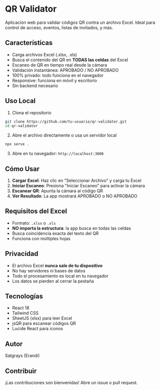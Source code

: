 # QR Validator

Aplicación web para validar códigos QR contra un archivo Excel. Ideal para control de acceso, eventos, listas de invitados, y más.

## Características

- Carga archivos Excel (.xlsx, .xls)
- Busca el contenido del QR en **TODAS las celdas** del Excel
- Escaneo de QR en tiempo real desde la cámara
- Validación instantánea: APROBADO / NO APROBADO
- 100% privado: todo funciona en el navegador
- Responsive: funciona en móvil y escritorio
- Sin backend necesario

## Uso Local

1. Clona el repositorio
```bash
git clone https://github.com/tu-usuario/qr-validator.git
cd qr-validator
```

2. Abre el archivo directamente o usa un servidor local
```bash
npx serve .
```

3. Abre en tu navegador: `http://localhost:3000`

## Cómo Usar

1. **Cargar Excel**: Haz clic en "Seleccionar Archivo" y carga tu Excel
2. **Iniciar Escaneo**: Presiona "Iniciar Escaneo" para activar la cámara
3. **Escanear QR**: Apunta la cámara al código QR
4. **Ver Resultado**: La app mostrará APROBADO o NO APROBADO

## Requisitos del Excel

- Formato: `.xlsx` o `.xls`
- **NO importa la estructura**: la app busca en todas las celdas
- Busca coincidencia exacta del texto del QR
- Funciona con múltiples hojas

## Privacidad

- El archivo Excel **nunca sale de tu dispositivo**
- No hay servidores ni bases de datos
- Todo el procesamiento es local en tu navegador
- Los datos se pierden al cerrar la pestaña

## Tecnologías

- React 18
- Tailwind CSS
- SheetJS (xlsx) para leer Excel
- jsQR para escanear códigos QR
- Lucide React para iconos

## Autor

Satgrays (Erandi)

## Contribuir

¡Las contribuciones son bienvenidas! Abre un issue o pull request.